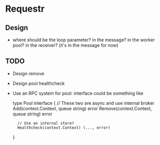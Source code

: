 # Requestr

## Design

* where should be the loop parameter? in the message? in the worker pool? in the receiver? (it's in the message for now)

## TODO

* Design remove
* Design pool healthcheck
* Use an RPC system for pool: interface could be something like

    type Pool interface {
        // These two are async and use internal broker
        Add(context.Context, queue string) error
        Remove(context.Context, queue string) error

        // Use an internal store?
        Healthcheck(context.Context) (..., error)
    }